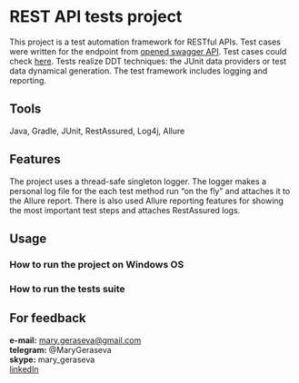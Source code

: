 # REST API tests project
This project is a test automation framework for RESTful APIs. Test cases were written for the endpoint from [opened swagger API](https://petstore.swagger.io/#/pet).
Test cases could check [here](https://docs.google.com/spreadsheets/d/1SzCLbscloZAo2fhsyoqiJHQ-wTx0q3AGyApJEI4QF9s/edit?usp=sharing).
Tests realize DDT techniques: the JUnit data providers or test data dynamical generation. 
The test framework includes logging and reporting.

## Tools
Java, Gradle, JUnit, RestAssured, Log4j, Allure

## Features
The project uses a thread-safe singleton logger. The logger makes a personal log file for the each test method run “on the fly” and attaches it to the Allure report. 
There is also used Allure reporting features for showing the most important test steps and attaches RestAssured logs.

## Usage

### How to run the project on Windows OS

### How to run the tests suite  


## For feedback
**e-mail:** mary.geraseva@gmail.com  
**telegram:** @MaryGeraseva  
**skype:** mary_geraseva  
[linkedIn](https://www.linkedin.com/in/maria-geraseva/)
